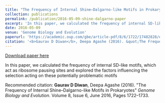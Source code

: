 ```yaml
---
title: "The Frequency of Internal Shine–Dalgarno-like Motifs in Prokaryotes"
collection: publications
permalink: /publication/2016-05-09-shine-dalgarno-paper
excerpt: 'In this paper, we calculated the frequency of internal SD-like motifs, which act as ribosome pausing sites and explored the factors influencing the selection acting on these potentially problematic motifs'
date: 2016-05-09
venue: 'Genome Biology and Evolution'
paperurl: 'https://academic.oup.com/gbe/article-pdf/8/6/1722/17482828/evw107.pdf'
citation: '<b>Gaurav D Diwan</b>, Deepa Agashe (2016). &quot;The Frequency of Internal Shine–Dalgarno-like Motifs in Prokaryotes&quot; <i>Genome Biology and Evolution</i>. Volume 8, Issue 6, June 2016, Pages 1722–1733.'
---
```


<a href='https://academic.oup.com/gbe/article-pdf/8/6/1722/17482828/evw107.pdf'>Download paper here</a>

In this paper, we calculated the frequency of internal SD-like motifs, which act as ribosome pausing sites and explored the factors influencing the selection acting on these potentially problematic motifs

Recommended citation: <b>Gaurav D Diwan</b>, Deepa Agashe (2016). "The Frequency of Internal Shine–Dalgarno-like Motifs in Prokaryotes" <i>Genome Biology and Evolution</i>. Volume 8, Issue 6, June 2016, Pages 1722–1733.